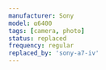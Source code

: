 ```yaml
---
manufacturer: Sony
model: ⍺6400
tags: [camera, photo]
status: replaced
frequency: regular
replaced_by: 'sony-a7-iv'
---
```

